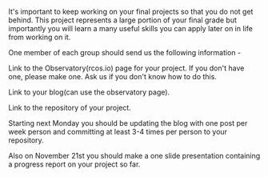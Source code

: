 It's important to keep working on your final projects so that you do not get behind. This 
project represents a large portion of your final grade but importantly you will learn
a many useful skills you can apply later on in life from working on it.

One member of each group should send us the following information - 

Link to the Observatory(rcos.io) page for your project. If you don't have one, please make one. Ask us if you don't know how to do this.

Link to your blog(can use the observatory page).

Link to the repository of your project.

Starting next Monday you should be updating the blog with one post per week person and committing at least 3-4 times per person to your repository.

Also on November 21st you should make a one slide presentation containing a progress report on your project so far.

